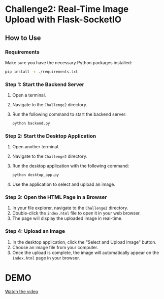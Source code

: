 # Challenge2: Real-Time Image Upload with Flask-SocketIO

## How to Use

### Requirements

Make sure you have the necessary Python packages installed:

```bash
pip install -r ./requirements.txt
```

### Step 1: Start the Backend Server

1. Open a terminal.
2. Navigate to the `Challenge2` directory.
3. Run the following command to start the backend server:

   ```bash
   python backend.py
   ```

### Step 2: Start the Desktop Application

1. Open another terminal.
2. Navigate to the `Challenge2` directory.
3. Run the desktop application with the following command:

   ```bash
   python desktop_app.py
   ```

4. Use the application to select and upload an image.

### Step 3: Open the HTML Page in a Browser

1. In your file explorer, navigate to the `Challenge2` directory.
2. Double-click the `index.html` file to open it in your web browser.
3. The page will display the uploaded image in real-time.

### Step 4: Upload an Image

1. In the desktop application, click the "Select and Upload Image" button.
2. Choose an image file from your computer.
3. Once the upload is complete, the image will automatically appear on the `index.html` page in your browser.

# DEMO

[Watch the video](https://github.com/tryhardlaijun/ToppanChallenge/blob/main/Challenge2/demo.webm)
